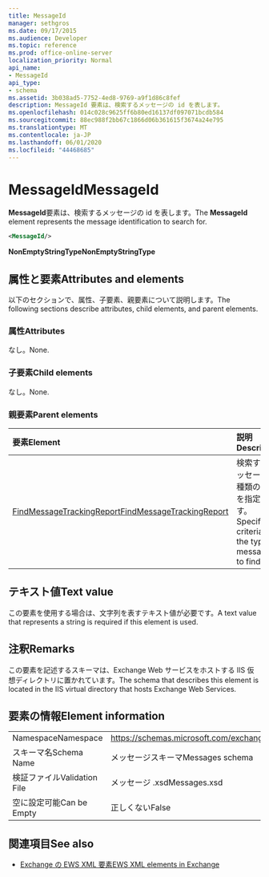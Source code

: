 ```yaml
---
title: MessageId
manager: sethgros
ms.date: 09/17/2015
ms.audience: Developer
ms.topic: reference
ms.prod: office-online-server
localization_priority: Normal
api_name:
- MessageId
api_type:
- schema
ms.assetid: 3b038ad5-7752-4ed8-9769-a9f1d86c8fef
description: MessageId 要素は、検索するメッセージの id を表します。
ms.openlocfilehash: 014c028c9625ff6b80ed16137df097071bcdb584
ms.sourcegitcommit: 88ec988f2bb67c1866d06b361615f3674a24e795
ms.translationtype: MT
ms.contentlocale: ja-JP
ms.lasthandoff: 06/01/2020
ms.locfileid: "44468685"
---
```

# <a name="messageid"></a><span data-ttu-id="bb833-103">MessageId</span><span class="sxs-lookup"><span data-stu-id="bb833-103">MessageId</span></span>

<span data-ttu-id="bb833-104">**MessageId**要素は、検索するメッセージの id を表します。</span><span class="sxs-lookup"><span data-stu-id="bb833-104">The **MessageId** element represents the message identification to search for.</span></span> 
  
```XML
<MessageId/>
```

 <span data-ttu-id="bb833-105">**NonEmptyStringType**</span><span class="sxs-lookup"><span data-stu-id="bb833-105">**NonEmptyStringType**</span></span>
## <a name="attributes-and-elements"></a><span data-ttu-id="bb833-106">属性と要素</span><span class="sxs-lookup"><span data-stu-id="bb833-106">Attributes and elements</span></span>

<span data-ttu-id="bb833-107">以下のセクションで、属性、子要素、親要素について説明します。</span><span class="sxs-lookup"><span data-stu-id="bb833-107">The following sections describe attributes, child elements, and parent elements.</span></span>
  
### <a name="attributes"></a><span data-ttu-id="bb833-108">属性</span><span class="sxs-lookup"><span data-stu-id="bb833-108">Attributes</span></span>

<span data-ttu-id="bb833-109">なし。</span><span class="sxs-lookup"><span data-stu-id="bb833-109">None.</span></span>
  
### <a name="child-elements"></a><span data-ttu-id="bb833-110">子要素</span><span class="sxs-lookup"><span data-stu-id="bb833-110">Child elements</span></span>

<span data-ttu-id="bb833-111">なし。</span><span class="sxs-lookup"><span data-stu-id="bb833-111">None.</span></span>
  
### <a name="parent-elements"></a><span data-ttu-id="bb833-112">親要素</span><span class="sxs-lookup"><span data-stu-id="bb833-112">Parent elements</span></span>

|<span data-ttu-id="bb833-113">**要素**</span><span class="sxs-lookup"><span data-stu-id="bb833-113">**Element**</span></span>|<span data-ttu-id="bb833-114">**説明**</span><span class="sxs-lookup"><span data-stu-id="bb833-114">**Description**</span></span>|
|:-----|:-----|
|[<span data-ttu-id="bb833-115">FindMessageTrackingReport</span><span class="sxs-lookup"><span data-stu-id="bb833-115">FindMessageTrackingReport</span></span>](findmessagetrackingreport.md) <br/> |<span data-ttu-id="bb833-116">検索するメッセージの種類の条件を指定します。</span><span class="sxs-lookup"><span data-stu-id="bb833-116">Specifies criteria for the types of messages to find.</span></span>  <br/> |
   
## <a name="text-value"></a><span data-ttu-id="bb833-117">テキスト値</span><span class="sxs-lookup"><span data-stu-id="bb833-117">Text value</span></span>

<span data-ttu-id="bb833-118">この要素を使用する場合は、文字列を表すテキスト値が必要です。</span><span class="sxs-lookup"><span data-stu-id="bb833-118">A text value that represents a string is required if this element is used.</span></span>
  
## <a name="remarks"></a><span data-ttu-id="bb833-119">注釈</span><span class="sxs-lookup"><span data-stu-id="bb833-119">Remarks</span></span>

<span data-ttu-id="bb833-120">この要素を記述するスキーマは、Exchange Web サービスをホストする IIS 仮想ディレクトリに置かれています。</span><span class="sxs-lookup"><span data-stu-id="bb833-120">The schema that describes this element is located in the IIS virtual directory that hosts Exchange Web Services.</span></span>
  
## <a name="element-information"></a><span data-ttu-id="bb833-121">要素の情報</span><span class="sxs-lookup"><span data-stu-id="bb833-121">Element information</span></span>

|||
|:-----|:-----|
|<span data-ttu-id="bb833-122">Namespace</span><span class="sxs-lookup"><span data-stu-id="bb833-122">Namespace</span></span>  <br/> |https://schemas.microsoft.com/exchange/services/2006/messages  <br/> |
|<span data-ttu-id="bb833-123">スキーマ名</span><span class="sxs-lookup"><span data-stu-id="bb833-123">Schema Name</span></span>  <br/> |<span data-ttu-id="bb833-124">メッセージスキーマ</span><span class="sxs-lookup"><span data-stu-id="bb833-124">Messages schema</span></span>  <br/> |
|<span data-ttu-id="bb833-125">検証ファイル</span><span class="sxs-lookup"><span data-stu-id="bb833-125">Validation File</span></span>  <br/> |<span data-ttu-id="bb833-126">メッセージ .xsd</span><span class="sxs-lookup"><span data-stu-id="bb833-126">Messages.xsd</span></span>  <br/> |
|<span data-ttu-id="bb833-127">空に設定可能</span><span class="sxs-lookup"><span data-stu-id="bb833-127">Can be Empty</span></span>  <br/> |<span data-ttu-id="bb833-128">正しくない</span><span class="sxs-lookup"><span data-stu-id="bb833-128">False</span></span>  <br/> |
   
## <a name="see-also"></a><span data-ttu-id="bb833-129">関連項目</span><span class="sxs-lookup"><span data-stu-id="bb833-129">See also</span></span>



- [<span data-ttu-id="bb833-130">Exchange の EWS XML 要素</span><span class="sxs-lookup"><span data-stu-id="bb833-130">EWS XML elements in Exchange</span></span>](ews-xml-elements-in-exchange.md)

